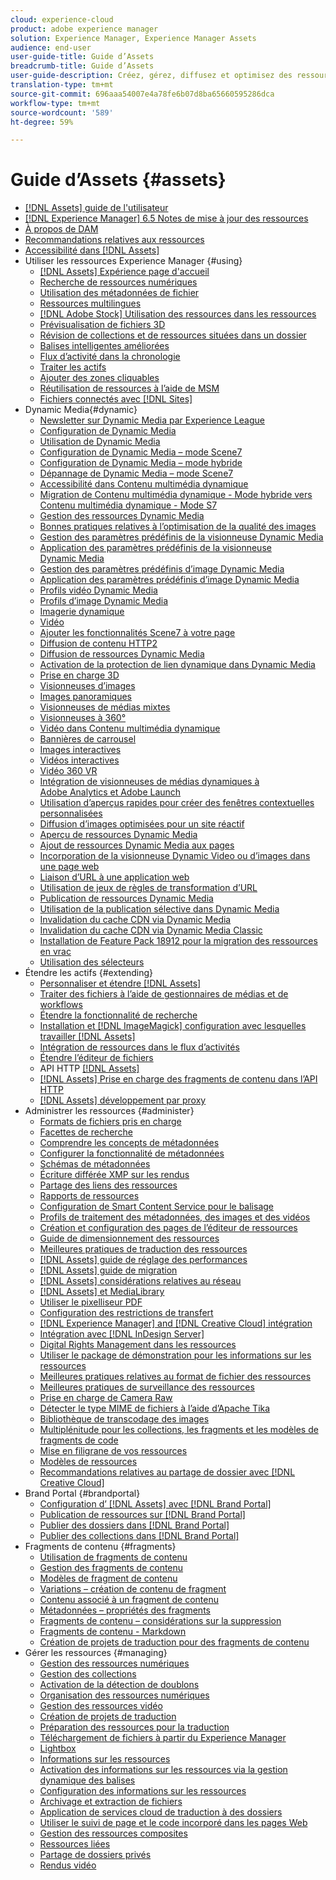 ```yaml
---
cloud: experience-cloud
product: adobe experience manager
solution: Experience Manager, Experience Manager Assets
audience: end-user
user-guide-title: Guide d’Assets
breadcrumb-title: Guide d’Assets
user-guide-description: Créez, gérez, diffusez et optimisez des ressources numériques.
translation-type: tm+mt
source-git-commit: 696aaa54007e4a78fe6b07d8ba65660595286dca
workflow-type: tm+mt
source-wordcount: '589'
ht-degree: 59%

---
```



# Guide d’Assets {#assets}

+ [[!DNL Assets] guide de l&#39;utilisateur](home.md)
+ [[!DNL Experience Manager] 6.5 Notes de mise à jour des ressources](https://experienceleague.adobe.com/docs/experience-manager-65/release-notes/assets.html)
+ [À propos de DAM](assets.md)
+ [Recommandations relatives aux ressources](best-practices-for-assets.md)
+ [Accessibilité dans [!DNL Assets]](accessibility.md)
+ Utiliser les ressources Experience Manager {#using}
   + [[!DNL Assets] Expérience page d&#39;accueil](assets-home-page.md)
   + [Recherche de ressources numériques](search-assets.md)
   + [Utilisation des métadonnées de fichier](metadata.md)
   + [Ressources multilingues](multilingual-assets.md)
   + [ [!DNL Adobe Stock] Utilisation des ressources dans les ressources](aem-assets-adobe-stock.md)
   + [Prévisualisation de fichiers 3D](previewing-3d-assets.md)
   + [Révision de collections et de ressources situées dans un dossier](bulk-approval.md)
   + [Balises intelligentes améliorées](enhanced-smart-tags.md)
   + [Flux d’activité dans la chronologie](activity-stream.md)
   + [Traiter les actifs](assets-workflow.md)
   + [Ajouter des zones cliquables](image-maps.md)
   + [Réutilisation de ressources à l’aide de MSM](reuse-assets-using-msm.md)
   + [Fichiers connectés avec [!DNL Sites]](use-assets-across-connected-assets-instances.md)
+ Dynamic Media{#dynamic}
   + [Newsletter sur Dynamic Media par Experience League](dynamic-media-newsletter.md)
   + [Configuration de Dynamic Media](administering-dynamic-media.md)
   + [Utilisation de Dynamic Media](dynamic-media.md)
   + [Configuration de Dynamic Media – mode Scene7](config-dms7.md)
   + [Configuration de Dynamic Media – mode hybride](config-dynamic.md)
   + [Dépannage de Dynamic Media – mode Scene7](troubleshoot-dms7.md)
   + [Accessibilité dans Contenu multimédia dynamique](accessibility-dm.md)
   + [Migration de Contenu multimédia dynamique - Mode hybride vers Contenu multimédia dynamique - Mode S7](migrate-from-hybrid-to-dms7.md)
   + [Gestion des ressources Dynamic Media](managing-assets.md)
   + [Bonnes pratiques relatives à l’optimisation de la qualité des images](best-practices-for-optimizing-the-quality-of-your-images.md)
   + [Gestion des paramètres prédéfinis de la visionneuse Dynamic Media](managing-viewer-presets.md)
   + [Application des paramètres prédéfinis de la visionneuse Dynamic Media](viewer-presets.md)
   + [Gestion des paramètres prédéfinis d’image Dynamic Media](managing-image-presets.md)
   + [Application des paramètres prédéfinis d’image Dynamic Media](image-presets.md)
   + [Profils vidéo Dynamic Media](video-profiles.md)
   + [Profils d’image Dynamic Media](image-profiles.md)
   + [Imagerie dynamique](imaging-faq.md)
   + [Vidéo](s7-video.md)
   + [Ajouter les fonctionnalités Scene7 à votre page](scene7.md)
   + [Diffusion de contenu HTTP2](http2.md)
   + [Diffusion de ressources Dynamic Media](delivering-dynamic-media-assets.md)
   + [Activation de la protection de lien dynamique dans Dynamic Media](hotlink-protection.md)
   + [Prise en charge 3D](/help/assets/assets-3d.md)
   + [Visionneuses d’images](image-sets.md)
   + [Images panoramiques](panoramic-images.md)
   + [Visionneuses de médias mixtes](mixed-media-sets.md)
   + [Visionneuses à 360°](spin-sets.md)
   + [Vidéo dans Contenu multimédia dynamique](video.md)
   + [Bannières de carrousel](carousel-banners.md)
   + [Images interactives](interactive-images.md)
   + [Vidéos interactives](interactive-videos.md)
   + [Vidéo 360 VR](/help/assets/360-video.md)
   + [Intégration de visionneuses de médias dynamiques à Adobe Analytics et Adobe Launch](/help/assets/launch.md)
   + [Utilisation d’aperçus rapides pour créer des fenêtres contextuelles personnalisées](custom-pop-ups.md)
   + [Diffusion d’images optimisées pour un site réactif](responsive-site.md)
   + [Aperçu de ressources Dynamic Media](previewing-assets.md)
   + [Ajout de ressources Dynamic Media aux pages](adding-dynamic-media-assets-to-pages.md)
   + [Incorporation de la visionneuse Dynamic Video ou d’images dans une page web](embed-code.md)
   + [Liaison d’URL à une application web](linking-urls-to-yourwebapplication.md)
   + [Utilisation de jeux de règles de transformation d’URL](using-rulesets-to-transform-urls.md)
   + [Publication de ressources Dynamic Media](publishing-dynamicmedia-assets.md)
   + [Utilisation de la publication sélective dans Dynamic Media](selective-publishing.md)
   + [Invalidation du cache CDN via Dynamic Media](invalidate-cdn-cache-dynamic-media.md)
   + [Invalidation du cache CDN via Dynamic Media Classic](invalidate-cdn-cache-dm-classic.md)
   + [Installation de Feature Pack 18912 pour la migration des ressources en vrac](bulk-ingest-migrate.md)
   + [Utilisation des sélecteurs](working-with-selectors.md)
+ Étendre les actifs {#extending}
   + [Personnaliser et étendre [!DNL Assets]](extending-assets.md)
   + [Traiter des fichiers à l’aide de gestionnaires de médias et de workflows](media-handlers.md)
   + [Étendre la fonctionnalité de recherche](searchx.md)
   + [Installation et  [!DNL ImageMagick] configuration avec lesquelles travailler [!DNL Assets]](best-practices-for-imagemagick.md)
   + [Intégration de ressources dans le flux d’activités](extending-activity-stream.md)
   + [Étendre l’éditeur de fichiers](asseteditorx.md)
   + API HTTP [[!DNL Assets]  ](mac-api-assets.md)
   + [ [!DNL Assets] Prise en charge des fragments de contenu dans l’API HTTP ](assets-api-content-fragments.md)
   + [[!DNL Assets] développement par proxy](proxy.md)
+ Administrer les ressources {#administer}
   + [Formats de fichiers pris en charge](assets-formats.md)
   + [Facettes de recherche](search-facets.md)
   + [Comprendre les concepts de métadonnées](metadata-concepts.md)
   + [Configurer la fonctionnalité de métadonnées](metadata-config.md)
   + [Schémas de métadonnées](metadata-schemas.md)
   + [Écriture différée XMP sur les rendus](xmp-writeback.md)
   + [Partage des liens des ressources](link-sharing.md)
   + [Rapports de ressources](asset-reports.md)
   + [Configuration de Smart Content Service pour le balisage](config-smart-tagging.md)
   + [Profils de traitement des métadonnées, des images et des vidéos](processing-profiles.md)
   + [Création et configuration des pages de l’éditeur de ressources](assets-finder-editor.md)
   + [Guide de dimensionnement des ressources](assets-sizing-guide.md)
   + [Meilleures pratiques de traduction des ressources](best-practices-for-translating-assets-efficiently.md)
   + [[!DNL Assets] guide de réglage des performances](performance-tuning-guidelines.md)
   + [[!DNL Assets] guide de migration](assets-migration-guide.md)
   + [[!DNL Assets] considérations relatives au réseau](assets-network-considerations.md)
   + [[!DNL Assets] et MediaLibrary](medialibrary.md)
   + [Utiliser le pixelliseur PDF](aem-pdf-rasterizer.md)
   + [Configuration des restrictions de transfert](configuring-asset-upload-restrictions.md)
   + [[!DNL Experience Manager] and [!DNL Creative Cloud] intégration](aem-cc-integration-best-practices.md)
   + [Intégration avec [!DNL InDesign Server]](indesign.md)
   + [Digital Rights Management dans les ressources](drm.md)
   + [Utiliser le package de démonstration pour les informations sur les ressources](use-demo-package-for-asset-insights.md)
   + [Meilleures pratiques relatives au format de fichier des ressources](assets-file-format-best-practices.md)
   + [Meilleures pratiques de surveillance des ressources](assets-monitoring-best-practices.md)
   + [Prise en charge de Camera Raw](camera-raw.md)
   + [Détecter le type MIME de fichiers à l’aide d’Apache Tika](detect-asset-mime-type-with-tika.md)
   + [Bibliothèque de transcodage des images](imaging-transcoding-library.md)
   + [Multiplénitude pour les collections, les fragments et les modèles de fragments de code](multi-tenancy.md)
   + [Mise en filigrane de vos ressources](watermarking.md)
   + [Modèles de ressources](asset-templates.md)
   + [Recommandations relatives au partage de dossier avec [!DNL Creative Cloud]](aem-cc-folder-sharing-best-practices.md)
+ Brand Portal {#brandportal}
   + [Configuration d’ [!DNL Assets]  avec  [!DNL Brand Portal]](configure-aem-assets-with-brand-portal.md)
   + [Publication de ressources sur [!DNL Brand Portal]](brand-portal-publish-assets.md)
   + [Publier des dossiers dans [!DNL Brand Portal]](brand-portal-publish-folder.md)
   + [Publier des collections dans [!DNL Brand Portal]](brand-portal-publish-collection.md)
+ Fragments de contenu {#fragments}
   + [Utilisation de fragments de contenu](content-fragments/content-fragments.md)
   + [Gestion des fragments de contenu](content-fragments/content-fragments-managing.md)
   + [Modèles de fragment de contenu](content-fragments/content-fragments-models.md)
   + [Variations – création de contenu de fragment](content-fragments/content-fragments-variations.md)
   + [Contenu associé à un fragment de contenu](content-fragments/content-fragments-assoc-content.md)
   + [Métadonnées – propriétés des fragments](content-fragments/content-fragments-metadata.md)
   + [Fragments de contenu – considérations sur la suppression](content-fragments/content-fragments-delete.md)
   + [Fragments de contenu - Markdown](content-fragments/content-fragments-markdown.md)
   + [Création de projets de traduction pour des fragments de contenu](creating-translation-projects-for-content-fragments.md)
+ Gérer les ressources {#managing}
   + [Gestion des ressources numériques](manage-assets.md)
   + [Gestion des collections](manage-collections.md)
   + [Activation de la détection de doublons](duplicate-detection.md)
   + [Organisation des ressources numériques](organize-assets.md)
   + [Gestion des ressources vidéo](managing-video-assets.md)
   + [Création de projets de traduction](translation-projects.md)
   + [Préparation des ressources pour la traduction](preparing-assets-for-translation.md)
   + [Téléchargement de fichiers à partir du Experience Manager](download-assets-from-aem.md)
   + [Lightbox](light-box.md)
   + [Informations sur les ressources](asset-insights.md)
   + [Activation des informations sur les ressources via la gestion dynamique des balises](use-dtm-for-asset-insights.md)
   + [Configuration des informations sur les ressources](configure-asset-insights.md)
   + [Archivage et extraction de fichiers](check-out-and-submit-assets.md)
   + [Application de services cloud de traduction à des dossiers](transition-cloud-services.md)
   + [Utiliser le suivi de page et le code incorporé dans les pages Web](use-page-tracker.md)
   + [Gestion des ressources composites](managing-linked-subassets.md)
   + [Ressources liées](related-assets.md)
   + [Partage de dossiers privés](private-folder.md)
   + [Rendus vidéo](video-renditions.md)
